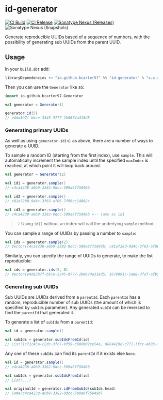 # id-generator

[![CI Build](https://github.com/bcarter97/id-generator/actions/workflows/scala.yml/badge.svg)](https://github.com/bcarter97/id-generator/actions/workflows/scala.yml)
[![CI Release](https://github.com/bcarter97/id-generator/actions/workflows/release.yml/badge.svg)](https://github.com/bcarter97/id-generator/actions/workflows/release.yml)
[![Sonatype Nexus (Releases)](https://img.shields.io/nexus/r/io.github.bcarter97/id-generator_3?server=https%3A%2F%2Fs01.oss.sonatype.org)](https://s01.oss.sonatype.org/content/repositories/releases/io/github/bcarter97/)
![Sonatype Nexus (Snapshots)](https://img.shields.io/nexus/s/io.github.bcarter97/id-generator_3?label=SNAPSHOT&server=https%3A%2F%2Fs01.oss.sonatype.org)

Generate reproducible UUIDs based of a sequence of numbers, with the possibility of generating sub UUIDs from the parent UUID.

## Usage

In your `build.sbt` add:

```scala
libraryDependencies += "io.github.bcarter97" %% "id-generator" % "x.x.x"
```

Then you can use the `Generator` like so:

```scala
import io.github.bcarter97.Generator

val generator = Generator()

generator.id(5)
// e4da3b7f-bbce-3345-9777-2b0674a318d5
```

### Generating primary UUIDs

As well as using `generator.id(n)` as above, there are a number of ways to generate a UUID.

To sample a random ID (starting from the first index), use `sample`. This will automatically increment the sample index until the specified `maxIndex` is reached, at which point it will loop back around.

```scala
val generator = Generator(2)

val id1 = generator.sample()
// c4ca4238-a0b9-3382-8dcc-509a6f75849b

val id2 = generator.sample()
// c81e728d-9d4c-3f63-af06-7f89cc14862c

val id3 = generator.sample()
// c4ca4238-a0b9-3382-8dcc-509a6f75849b <-- same as id1
```

> 💡 Using `id()` without an index will call the underlying `sample` method.

You can sample a range of UUIDs by passing a number to `sample`:

```scala
val ids = generator.sample(2)
// Vector(c4ca4238-a0b9-3382-8dcc-509a6f75849b, c81e728d-9d4c-3f63-af06-7f89cc14862c)
```

Similarly, you can specify the range of UUIDs to generate, to make the list reproducible:

```scala
val ids = generator.ids(5, 8)
// Vector(e4da3b7f-bbce-3345-9777-2b0674a318d5, 1679091c-5a88-3faf-afb5-e6087eb1b2dc, 8f14e45f-ceea-367a-9a36-dedd4bea2543, c9f0f895-fb98-3b91-99f5-1fd0297e236d)
```

### Generating sub UUIDs

Sub UUIDs are UUIDs derived from a `parentId`. Each `parentId` has a random, reproducible number of sub UUIDs (the amount of which is specified by `subIds` parameter). Any generated `subId` can be reversed to find the `parentId` that generated it.

To generate a list of `subIds` from a `parentId`:

```scala
val id = generator.sample()

val subIds = generator.subIdsFromId(id)
// List(1c72c43a-c2dc-3fc7-9f59-c606b09ce54a, 8884429d-c771-3fcc-a603-fcb8d7f04d70, 5c6726b6-4e33-3535-86ae-d2b8563f1862, 6b85a9e1-6b06-34c3-94d1-e30b72de56ee, 1650f0c8-1146-35a8-993c-5b5c18ccf85e, bc346324-d6ff-39ed-b165-b878bb7afc21, 9fadbcbb-3c1c-3242-abab-d38c82081a5f, 4f1d08fd-8d8e-3227-8d8a-1f7f200fd058, 5b453d9e-f5ed-361e-bccb-fb36da1a5a0c)
```

Any one of these `subIds` can find its `parentId` if it exists else `None`.

```scala
val id = generator.sample()
// c4ca4238-a0b9-3382-8dcc-509a6f75849b

val subIds = generator.subIdsFromId(id)
// List(...)

val originalId = generator.idFromSubId(subIds.head)
// Some(c4ca4238-a0b9-3382-8dcc-509a6f75849b)
```
